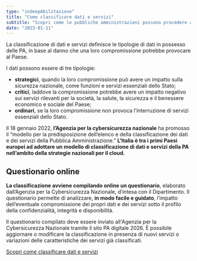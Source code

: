 ```yaml
---
type: "indeepAbilitazione"
title: "Come classificare dati e servizi"
subtitle: "Scopri come le pubbliche amministrazioni possono procedere alla classificazione e applicare la metodologia della Strategia Cloud Italia."
date: "2023-01-11"
---
```


La classificazione di dati e servizi definisce le tipologie di dati in possesso delle PA, in base al danno che una loro compromissione potrebbe provocare al Paese.

I dati possono essere di tre tipologie:
- **strategici**, quando la loro compromissione può avere un impatto sulla sicurezza nazionale, come  funzioni e servizi essenziali dello Stato;
- **critici**, laddove la compromissione potrebbe avere un impatto negativo sui servizi rilevanti per la società, la salute, la sicurezza e il benessere economico e sociale del Paese;
- **ordinari**, se la loro compromissione non provoca l’interruzione di servizi essenziali dello Stato.

Il 18 gennaio 2022, **l’Agenzia per la cybersicurezza nazionale** ha promosso il “modello per la predisposizione dell’elenco e della classificazione dei dati e dei servizi della Pubblica Amministrazione.” **L’Italia è tra i primi Paesi europei ad adottare un modello di classificazione di dati e servizi della PA nell’ambito della strategie nazionali per il cloud.**

## Questionario online
**La classificazione avviene compilando online un questionario**, elaborato dall’Agenzia per la Cybersicurezza Nazionale, d’intesa con il Dipartimento. Il questionario permette di analizzare, **in modo facile e guidato**, l’impatto dell’eventuale compromissione dei propri dati e dei servizi sotto il profilo della confidenzialità, integrità e disponibilità.

Il questionario compilato deve essere inviato all'Agenzia per la Cybersicurezza Nazionale tramite il sito PA digitale 2026. È possibile aggiornare o modificare la classificazione in presenza di nuovi servizi o variazioni delle caratteristiche dei servizi già classificati.

<div class="col-12 text-center mt-3 mb-5">
<a href="https://padigitale2026.gov.it/come-partecipare/classifica-pa/" class="btn btn-primary" target="_blank">Scopri come classificare dati e servizi</a>
</div>
